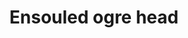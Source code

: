 ---
layout: item
title: Ensouled ogre head
item-id: 13477
datatable: true
id: 13477
name: "Ensouled ogre head"
members: true
lowalch: 135
highalch: 202
examine: "The creature's soul is still in here."
monsters:
  - id: 136
    name: "Ogre"
    members: true
    combat_level: 53
    wiki_url: "https://oldschool.runescape.wiki/w/Ogre#Level_53"
    drops:
      - quantity: "1"
        rarity: 0.03333333333333333
    image: "https://oldschool.runescape.wiki/images/c/c5/Ogre.png?78692"
  - id: 1153
    name: "Ogre"
    members: true
    combat_level: 63
    wiki_url: "https://oldschool.runescape.wiki/w/Ogre#Level_63"
    drops:
      - quantity: "1"
        rarity: 0.03333333333333333
    image: "https://oldschool.runescape.wiki/images/c/c5/Ogre.png?78692"
  - id: 2233
    name: "Ogre"
    members: true
    combat_level: 58
    wiki_url: "https://oldschool.runescape.wiki/w/Ogre#Level_58"
    drops:
      - quantity: "1"
        rarity: 0.03333333333333333
    image: "https://oldschool.runescape.wiki/images/c/c5/Ogre.png?78692"
  - id: 4362
    name: "Ogre chieftain"
    members: true
    combat_level: 81
    wiki_url: "https://oldschool.runescape.wiki/w/Ogre_chieftain"
    drops:
      - quantity: "1"
        rarity: 0.03333333333333333
    image: "https://oldschool.runescape.wiki/images/b/bf/Ogre_chieftain.png?fb906"
  - id: 4367
    name: "Gorad"
    members: true
    combat_level: 68
    wiki_url: "https://oldschool.runescape.wiki/w/Gorad"
    drops:
      - quantity: "1"
        rarity: 0.03333333333333333
    image: "https://oldschool.runescape.wiki/images/f/f2/Gorad.png?e8fc0"
  - id: 4381
    name: "Enclave guard"
    members: true
    combat_level: 83
    wiki_url: "https://oldschool.runescape.wiki/w/Enclave_guard"
    drops:
      - quantity: "1"
        rarity: 0.03333333333333333
    image: "https://oldschool.runescape.wiki/images/e/ee/Enclave_guard.png?d97ad"
  - id: 7989
    name: "Ogress Warrior"
    members: false
    combat_level: 82
    wiki_url: "https://oldschool.runescape.wiki/w/Ogress_Warrior"
    drops:
      - quantity: "1"
        rarity: 0.03333333333333333
    image: "https://oldschool.runescape.wiki/images/4/40/Ogress_Warrior.png?7143b"
  - id: 7991
    name: "Ogress Shaman"
    members: false
    combat_level: 82
    wiki_url: "https://oldschool.runescape.wiki/w/Ogress_Shaman"
    drops:
      - quantity: "1"
        rarity: 0.03333333333333333
    image: "https://oldschool.runescape.wiki/images/5/52/Ogress_Shaman.png?5b638"
---